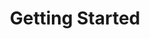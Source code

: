 ---
title: "Getting Started"
linkTitle: "Getting Started"
weight: 2
description: >
  Guides for getting started using Anka Software
---